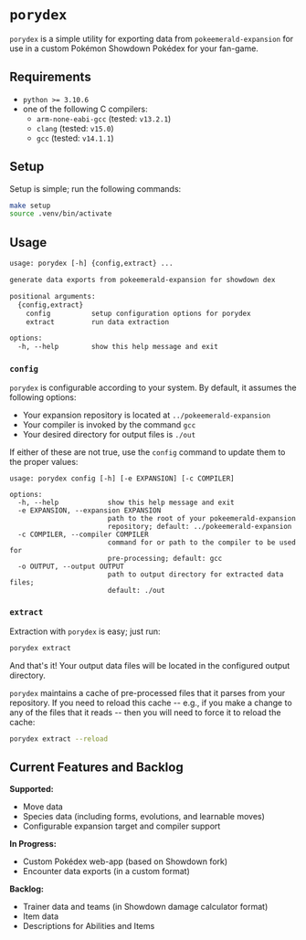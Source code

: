 # `porydex`

`porydex` is a simple utility for exporting data from `pokeemerald-expansion`
for use in a custom Pokémon Showdown Pokédex for your fan-game.

## Requirements

* `python >= 3.10.6`
* one of the following C compilers:
  * `arm-none-eabi-gcc` (tested: `v13.2.1`)
  * `clang` (tested: `v15.0`)
  * `gcc` (tested: `v14.1.1`)

## Setup

Setup is simple; run the following commands:

```bash
make setup
source .venv/bin/activate
```

## Usage

```txt
usage: porydex [-h] {config,extract} ...

generate data exports from pokeemerald-expansion for showdown dex

positional arguments:
  {config,extract}
    config          setup configuration options for porydex
    extract         run data extraction

options:
  -h, --help        show this help message and exit
```

### `config`

`porydex` is configurable according to your system. By default, it assumes the
following options:

* Your expansion repository is located at `../pokeemerald-expansion`
* Your compiler is invoked by the command `gcc`
* Your desired directory for output files is `./out`

If either of these are not true, use the `config` command to update them to
the proper values:

```text
usage: porydex config [-h] [-e EXPANSION] [-c COMPILER]

options:
  -h, --help            show this help message and exit
  -e EXPANSION, --expansion EXPANSION
                        path to the root of your pokeemerald-expansion
                        repository; default: ../pokeemerald-expansion
  -c COMPILER, --compiler COMPILER
                        command for or path to the compiler to be used for
                        pre-processing; default: gcc
  -o OUTPUT, --output OUTPUT
                        path to output directory for extracted data files;
                        default: ./out
```

### `extract`

Extraction with `porydex` is easy; just run:

```bash
porydex extract
```

And that's it! Your output data files will be located in the configured output
directory.

`porydex` maintains a cache of pre-processed files that it parses from your
repository. If you need to reload this cache -- e.g., if you make a change to
any of the files that it reads -- then you will need to force it to reload the
cache:

```bash
porydex extract --reload
```

## Current Features and Backlog

**Supported:**

* Move data
* Species data (including forms, evolutions, and learnable moves)
* Configurable expansion target and compiler support

**In Progress:**

* Custom Pokédex web-app (based on Showdown fork)
* Encounter data exports (in a custom format)

**Backlog:**

* Trainer data and teams (in Showdown damage calculator format)
* Item data
* Descriptions for Abilities and Items

